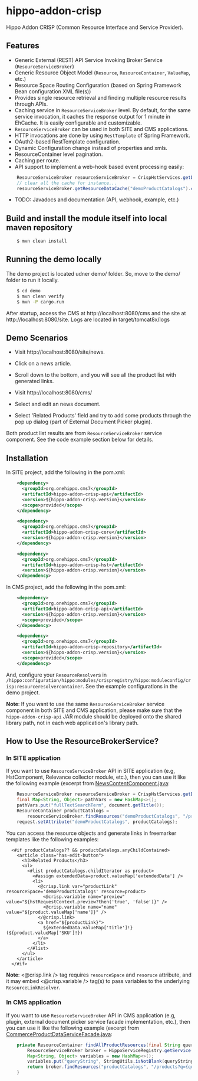 # hippo-addon-crisp

Hippo Addon CRISP (Common Resource Interface and Service Provider).

## Features

- Generic External (REST) API Service Invoking Broker Service (```ResourceServiceBroker```)
- Generic Resource Object Model (```Resource```, ```ResourceContainer```, ```ValueMap```, etc.)
- Resource Space Routing Configuration (based on Spring Framework Bean configuration XML file(s))
- Provides single resource retrieval and finding multiple resource results through APIs.
- Caching service in ```ResourceServiceBroker``` level. By default, for the same service invocation, it caches
  the response output for 1 minute in EhCache. It is easily configurable and customizable.
- ```ResourceServiceBroker``` can be used in both SITE and CMS applications.
- HTTP invocations are done by using ```RestTemplate``` of Spring Framework.
- OAuth2-based RestTemplate configuration.
- Dynamic Configuration change instead of properties and xmls.
- ResourceContainer level pagination.
- Caching per route.
- API support to implement a web-hook based event processing easily:

```java
    ResourceServiceBroker resourceServiceBroker = CrispHstServices.getDefaultResourceServiceBroker();
    // clear all the cache for instance...
    resourceServiceBroker.getResourceDataCache("demoProductCatalogs").clear();
```

- TODO: Javadocs and documentation (API, webhook, example, etc.)

## Build and install the module itself into local maven repository

```bash
    $ mvn clean install
```

## Running the demo locally

The demo project is located udner demo/ folder. So, move to the demo/ folder to run it locally.

```bash
    $ cd demo
    $ mvn clean verify
    $ mvn -P cargo.run
```

After startup, access the CMS at http://localhost:8080/cms and the site at http://localhost:8080/site.
Logs are located in target/tomcat8x/logs

## Demo Scenarios

- Visit http://localhost:8080/site/news.
- Click on a news article.
- Scroll down to the bottom, and you will see all the product list with generated links.

- Visit http://localhost:8080/cms/
- Select and edit an news document.
- Select 'Related Products' field and try to add some products through the pop up dialog (part of External Document Picker plugin).

Both product list results are from ```ResourceServiceBroker``` service component. See the code example section below for details.

## Installation

In SITE project, add the following in the pom.xml:

```xml
    <dependency>
      <groupId>org.onehippo.cms7</groupId>
      <artifactId>hippo-addon-crisp-api</artifactId>
      <version>${hippo-addon-crisp.version}</version>
      <scope>provided</scope>
    </dependency>

    <dependency>
      <groupId>org.onehippo.cms7</groupId>
      <artifactId>hippo-addon-crisp-core</artifactId>
      <version>${hippo-addon-crisp.version}</version>
    </dependency>

    <dependency>
      <groupId>org.onehippo.cms7</groupId>
      <artifactId>hippo-addon-crisp-hst</artifactId>
      <version>${hippo-addon-crisp.version}</version>
    </dependency>
```

In CMS project, add the following in the pom.xml:

```xml
    <dependency>
      <groupId>org.onehippo.cms7</groupId>
      <artifactId>hippo-addon-crisp-api</artifactId>
      <version>${hippo-addon-crisp.version}</version>
      <scope>provided</scope>
    </dependency>

    <dependency>
      <groupId>org.onehippo.cms7</groupId>
      <artifactId>hippo-addon-crisp-repository</artifactId>
      <version>${hippo-addon-crisp.version}</version>
      <scope>provided</scope>
    </dependency>
```


And, configure your ```ResourceResolver```s in ```/hippo:configuration/hippo:modules/crispregistry/hippo:moduleconfig/crisp:resourceresolvercontainer```.
See the example configurations in the demo project.

**Note**: If you want to use the same ```ResourceServiceBroker``` service component in both SITE and CMS application,
please make sure that the ```hippo-addon-crisp-api``` JAR module should be deployed onto the shared library path, not in each web application's library path.

## How to Use the ResourceBrokerService?

### In SITE application

If you want to use ```ResourceServiceBroker``` API in SITE application (e.g, HstComponent, Relevance collector module, etc.),
then you can use it like the following example (excerpt from [NewsContentComponent.java](demo/site/src/main/java/org/onehippo/cms7/crisp/demo/components/NewsContentComponent.java):

```java
    ResourceServiceBroker resourceServiceBroker = CrispHstServices.getDefaultResourceServiceBroker();
    final Map<String, Object> pathVars = new HashMap<>();
    pathVars.put("fullTextSearchTerm", document.getTitle());
    ResourceContainer productCatalogs =
        resourceServiceBroker.findResources("demoProductCatalogs", "/products?q={fullTextSearchTerm}", pathVars);
    request.setAttribute("demoProductCatalogs", productCatalogs);
```

You can access the resource objects and generate links in freemarker templates like the following examples:

```
  <#if productCatalogs?? && productCatalogs.anyChildContained>
    <article class="has-edit-button">
      <h3>Related Products</h3>
      <ul>
        <#list productCatalogs.childIterator as product>
          <#assign extendedData=product.valueMap['extendedData'] />
          <li>
            <@crisp.link var="productLink" resourceSpace='demoProductCatalogs' resource=product>
              <@crisp.variable name="preview" value="${hstRequestContext.preview?then('true', 'false')}" />
              <@crisp.variable name="name" value="${product.valueMap['name']}" />
            </@crisp.link>
            <a href="${productLink}">
              ${extendedData.valueMap['title']!} (${product.valueMap['SKU']!})
            </a>
          </li>
        </#list>
      </ul>
    </article>
  </#if>
```

**Note**: <@crisp.link /> tag requires ```resourceSpace``` and ```resoruce``` attribute, and it may embed
<@crisp.variable /> tag(s) to pass variables to the underlying ```ResourceLinkResolver```.

### In CMS application

If you want to use ```ResourceServiceBroker``` API in CMS application (e.g, plugin, external document picker
service facade implementation, etc.), then you can use it like the following example
(excerpt from [CommerceProductDataServiceFacade.java](demo/cms/src/main/java/org/onehippo/cms7/crisp/demo/cms/plugin/CommerceProductDataServiceFacade.java):

```java
    private ResourceContainer findAllProductResources(final String queryString) {
        ResourceServiceBroker broker = HippoServiceRegistry.getService(ResourceServiceBroker.class);
        Map<String, Object> variables = new HashMap<>();
        variables.put("queryString", StringUtils.isNotBlank(queryString) ? queryString : "");
        return broker.findResources("productCatalogs", "/products?q={queryString}", variables);
    }
```
